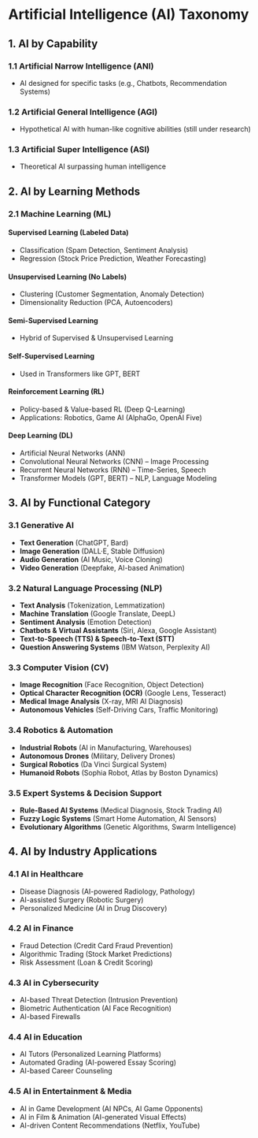 # Artificial Intelligence (AI) Taxonomy

## 1. AI by Capability
### 1.1 Artificial Narrow Intelligence (ANI)
- AI designed for specific tasks (e.g., Chatbots, Recommendation Systems)

### 1.2 Artificial General Intelligence (AGI)
- Hypothetical AI with human-like cognitive abilities (still under research)

### 1.3 Artificial Super Intelligence (ASI)
- Theoretical AI surpassing human intelligence

## 2. AI by Learning Methods
### 2.1 Machine Learning (ML)
#### Supervised Learning (Labeled Data)
- Classification (Spam Detection, Sentiment Analysis)
- Regression (Stock Price Prediction, Weather Forecasting)

#### Unsupervised Learning (No Labels)
- Clustering (Customer Segmentation, Anomaly Detection)
- Dimensionality Reduction (PCA, Autoencoders)

#### Semi-Supervised Learning
- Hybrid of Supervised & Unsupervised Learning

#### Self-Supervised Learning
- Used in Transformers like GPT, BERT

#### Reinforcement Learning (RL)
- Policy-based & Value-based RL (Deep Q-Learning)
- Applications: Robotics, Game AI (AlphaGo, OpenAI Five)

#### Deep Learning (DL)
- Artificial Neural Networks (ANN)
- Convolutional Neural Networks (CNN) – Image Processing
- Recurrent Neural Networks (RNN) – Time-Series, Speech
- Transformer Models (GPT, BERT) – NLP, Language Modeling

## 3. AI by Functional Category
### 3.1 Generative AI
- **Text Generation** (ChatGPT, Bard)
- **Image Generation** (DALL·E, Stable Diffusion)
- **Audio Generation** (AI Music, Voice Cloning)
- **Video Generation** (Deepfake, AI-based Animation)

### 3.2 Natural Language Processing (NLP)
- **Text Analysis** (Tokenization, Lemmatization)
- **Machine Translation** (Google Translate, DeepL)
- **Sentiment Analysis** (Emotion Detection)
- **Chatbots & Virtual Assistants** (Siri, Alexa, Google Assistant)
- **Text-to-Speech (TTS) & Speech-to-Text (STT)**
- **Question Answering Systems** (IBM Watson, Perplexity AI)

### 3.3 Computer Vision (CV)
- **Image Recognition** (Face Recognition, Object Detection)
- **Optical Character Recognition (OCR)** (Google Lens, Tesseract)
- **Medical Image Analysis** (X-ray, MRI AI Diagnosis)
- **Autonomous Vehicles** (Self-Driving Cars, Traffic Monitoring)

### 3.4 Robotics & Automation
- **Industrial Robots** (AI in Manufacturing, Warehouses)
- **Autonomous Drones** (Military, Delivery Drones)
- **Surgical Robotics** (Da Vinci Surgical System)
- **Humanoid Robots** (Sophia Robot, Atlas by Boston Dynamics)

### 3.5 Expert Systems & Decision Support
- **Rule-Based AI Systems** (Medical Diagnosis, Stock Trading AI)
- **Fuzzy Logic Systems** (Smart Home Automation, AI Sensors)
- **Evolutionary Algorithms** (Genetic Algorithms, Swarm Intelligence)

## 4. AI by Industry Applications
### 4.1 AI in Healthcare
- Disease Diagnosis (AI-powered Radiology, Pathology)
- AI-assisted Surgery (Robotic Surgery)
- Personalized Medicine (AI in Drug Discovery)

### 4.2 AI in Finance
- Fraud Detection (Credit Card Fraud Prevention)
- Algorithmic Trading (Stock Market Predictions)
- Risk Assessment (Loan & Credit Scoring)

### 4.3 AI in Cybersecurity
- AI-based Threat Detection (Intrusion Prevention)
- Biometric Authentication (AI Face Recognition)
- AI-based Firewalls

### 4.4 AI in Education
- AI Tutors (Personalized Learning Platforms)
- Automated Grading (AI-powered Essay Scoring)
- AI-based Career Counseling

### 4.5 AI in Entertainment & Media
- AI in Game Development (AI NPCs, AI Game Opponents)
- AI in Film & Animation (AI-generated Visual Effects)
- AI-driven Content Recommendations (Netflix, YouTube)


